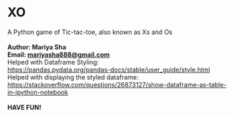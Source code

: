 # XO
A Python game of Tic-tac-toe, also known as Xs and Os
<br>
<br>
<b>Author: Mariya Sha</b>
<br>
<b>Email: mariyasha888@gmail.com</b>
<br>
Helped with Dataframe Styling:
<br>
https://pandas.pydata.org/pandas-docs/stable/user_guide/style.html
<br>
Helped with displaying the styled dataframe:
<br>
https://stackoverflow.com/questions/26873127/show-dataframe-as-table-in-ipython-notebook
<br>
<br>
<b>HAVE FUN!</b>

